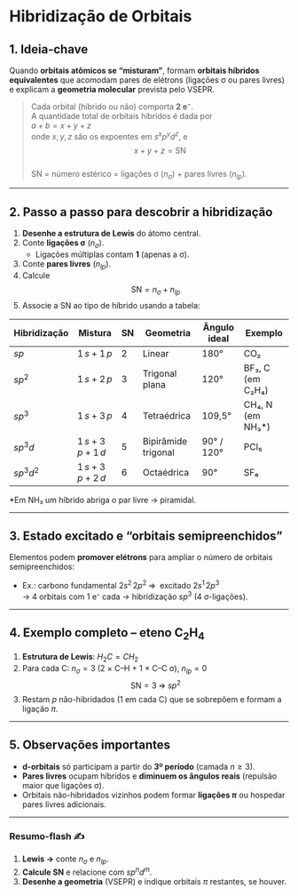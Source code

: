 # Hibridização de Orbitais

## 1. Ideia-chave
Quando **orbitais atômicos se “misturam”**, formam **orbitais híbridos equivalentes** que acomodam pares de elétrons (ligações σ ou pares livres) e explicam a **geometria molecular** prevista pelo VSEPR.

> Cada orbital (híbrido ou não) comporta **2 e⁻**.  
> A quantidade total de orbitais híbridos é dada por  
> $\displaystyle a + b = x + y + z$  
> onde $x,y,z$ são os expoentes em $s^{x}p^{y}d^{z}$, e  
> $$x + y + z = \text{SN}$$  
> $\text{SN}$ = número estérico = ligações σ $(n_\sigma)$ + pares livres $(n_{lp})$.

---

## 2. Passo a passo para descobrir a hibridização

1. **Desenhe a estrutura de Lewis** do átomo central.  
2. Conte **ligações σ** ($n_\sigma$).  
   - Ligações múltiplas contam **1** (apenas a σ).  
3. Conte **pares livres** ($n_{lp}$).  
4. Calcule $$\text{SN} = n_\sigma + n_{lp}$$  
5. Associe a $\text{SN}$ ao tipo de híbrido usando a tabela:

| Hibridização | Mistura | $\text{SN}$ | Geometria | Ângulo ideal | Exemplo |
|--------------|---------|-------------|-----------|--------------|---------|
| $sp$ | $1\,s + 1\,p$ | 2 | Linear | 180° | CO₂ |
| $sp^{2}$ | $1\,s + 2\,p$ | 3 | Trigonal plana | 120° | BF₃, C (em C₂H₄) |
| $sp^{3}$ | $1\,s + 3\,p$ | 4 | Tetraédrica | 109,5° | CH₄, N (em NH₃*) |
| $sp^{3}d$ | $1\,s + 3\,p + 1\,d$ | 5 | Bipirâmide trigonal | 90° / 120° | PCl₅ |
| $sp^{3}d^{2}$ | $1\,s + 3\,p + 2\,d$ | 6 | Octaédrica | 90° | SF₆ |

\*Em NH₃ um híbrido abriga o par livre → piramidal.

---

## 3. Estado excitado e “orbitais semipreenchidos”

Elementos podem **promover elétrons** para ampliar o número de orbitais semipreenchidos:

- Ex.: carbono fundamental $2s^{2}\,2p^{2}\;\Rightarrow\;$ excitado $2s^{1}\,2p^{3}$  
  → $4$ orbitais com 1 e⁻ cada → hibridização $sp^{3}$ (4 σ-ligações).

---

## 4. Exemplo completo – eteno $\mathrm{C_2H_4}$

1. **Estrutura de Lewis**: $H_2C=CH_2$  
2. Para cada C: $n_\sigma = 3$ (2 × C–H + 1 × C–C σ), $n_{lp}=0$  
   $$\text{SN} = 3 \;\Rightarrow\; sp^{2}$$
3. Restam $p$ não-hibridados ($1$ em cada C) que se sobrepõem e formam a ligação $\pi$.

---

## 5. Observações importantes

- **d-orbitais** só participam a partir do **3º período** (camada $n \ge 3$).  
- **Pares livres** ocupam híbridos e **diminuem os ângulos reais** (repulsão maior que ligações σ).  
- Orbitais não-hibridados vizinhos podem formar **ligações $\pi$** ou hospedar pares livres adicionais.

---

### Resumo-flash ✍️
1. **Lewis →** conte $n_\sigma$ e $n_{lp}$.  
2. **Calcule $\text{SN}$** e relacione com $sp^{n}d^{m}$.  
3. **Desenhe a geometria** (VSEPR) e indique orbitais $\pi$ restantes, se houver.  
